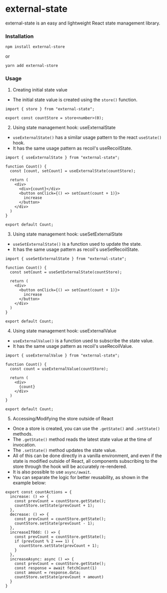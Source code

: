 # external-state
external-state is an easy and lightweight React state management library.

### Installation

```
npm install external-store
```

or

```
yarn add external-store
```

### Usage
1. Creating initial state value
- The initial state value is created using the `store()` function.

```
import { store } from "external-state";

export const countStore = store<number>(0);
```


2. Using state management hook: useExternalState
- `useExternalState()` has a similar usage pattern to the react `useState()` hook.
- It has the same usage pattern as recoil's useRecoilState.

```
import { useExternalState } from "external-state";

function Count() {
  const [count, setCount] = useExternalState(countStore);

  return (
    <div>
      <div>{count}</div>
      <button onClick={() => setCount(count + 1)}>
        increase
      </button>
    </div>
  )
}

export default Count;
```

3. Using state management hook: useSetExternalState
- `useSetExternalState()` is a function used to update the state.
- It has the same usage pattern as recoil's useSetRecoilState.

```
import { useSetExternalState } from "external-state";

function Count() {
  const setCount = useSetExternalState(countStore);

  return (
    <div>
      <button onClick={() => setCount(count + 1)}>
        increase
      </button>
    </div>
  )
}

export default Count;
```

4. Using state management hook: useExternalValue

- `useExternalValue()` is a function used to subscribe the state value.
- It has the same usage pattern as recoil's useRecoilValue.

```
import { useExternalValue } from "external-state";

function Count() {
  const count = useExternalValue(countStore);

  return (
    <div>
      {count}
    </div>
  )
}

export default Count;
```

5. Accessing/Modifying the store outside of React

- Once a store is created, you can use the `.getState()` and `.setState()` methods.
- The `.getState()` method reads the latest state value at the time of invocation.
- The `.setState()` method updates the state value.
- All of this can be done directly in a vanilla environment, and even if the state is modified outside of React, all components subscribing to the store through the hook will be accurately re-rendered.
- It is also possible to use `async/await`.
- You can separate the logic for better reusability, as shown in the example below:

```
export const countActions = {
  increase: () => {
    const prevCount = countStore.getState();
    countStore.setState(prevCount + 1);
  },
  decrease: () => {
    const prevCount = countStore.getState();
    countStore.setState(prevCount - 1);
  },
  increaseIfOdd: () => {
    const prevCount = countStore.getState();
    if (prevCount % 2 === 1) {
      countStore.setState(prevCount + 1);
    }
  },
  increaseAsync: async () => {
    const prevCount = countStore.getState();
    const response = await fetchCount(1)
    const amount = response.data;
    countStore.setState(prevCount + amount)
  }
}
```

